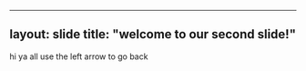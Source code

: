 -------
layout: slide
title: "welcome to our second slide!"
------
hi ya all
use the left arrow to go back
